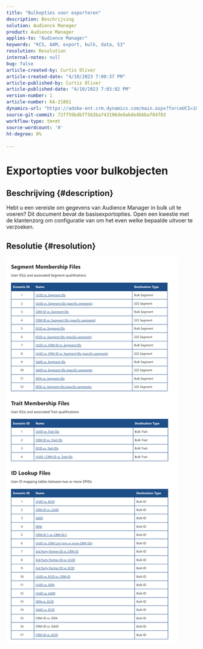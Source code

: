 ```yaml
---
title: "Bulkopties voor exporteren"
description: Beschrijving
solution: Audience Manager
product: Audience Manager
applies-to: "Audience Manager"
keywords: "KCS, AAM, export, bulk, data, S3"
resolution: Resolution
internal-notes: null
bug: false
article-created-by: Curtis Oliver
article-created-date: "4/10/2023 7:00:37 PM"
article-published-by: Curtis Oliver
article-published-date: "4/10/2023 7:03:02 PM"
version-number: 1
article-number: KA-21861
dynamics-url: "https://adobe-ent.crm.dynamics.com/main.aspx?forceUCI=1&pagetype=entityrecord&etn=knowledgearticle&id=f0d1f5f7-d1d7-ed11-a7c7-6045bd006268"
source-git-commit: 72f759bdbff563ba743196de9abde4bbbaf84f03
workflow-type: tm+mt
source-wordcount: '0'
ht-degree: 0%

---
```


# Exportopties voor bulkobjecten

## Beschrijving {#description}

Hebt u een vereiste om gegevens van Audience Manager in bulk uit te voeren? Dit document bevat de basisexportopties. Open een kwestie met de klantenzorg om configuratie van om het even welke bepaalde uitvoer te verzoeken.

## Resolutie {#resolution}


![](assets/2c0f443a-d2d7-ed11-a7c7-6045bd006268.png)
